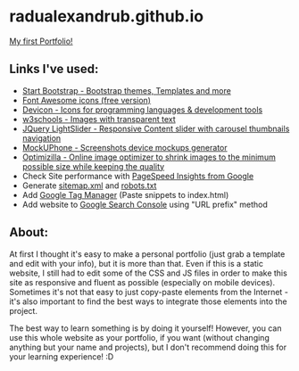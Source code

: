 # radualexandrub.github.io
[My first Portfolio!](https://radualexandrub.github.io/)

## Links I've used:
- [Start Bootstrap - Bootstrap themes, Templates and more](https://startbootstrap.com/)
- [Font Awesome icons (free version)](https://fontawesome.com/icons?m=free)
- [Devicon - Icons for programming languages & development tools](https://devicons.github.io/devicon)
- [w3schools - Images with transparent text](https://www.w3schools.com/howto/howto_css_image_transparent.asp)
- [JQuery LightSlider - Responsive Content slider with carousel thumbnails navigation](https://sachinchoolur.github.io/lightslider/index.html)
- [MockUPhone - Screenshots device mockups generator](https://mockuphone.com/)
- [Optimizilla - Online image optimizer to shrink images to the minimum possible size while keeping the quality](https://imagecompressor.com/)
- Check Site performance with [PageSpeed Insights from Google](https://developers.google.com/speed/pagespeed/insights/)
- Generate [sitemap.xml](https://www.xml-sitemaps.com/) and [robots.txt](https://en.ryte.com/free-tools/robots-txt-generator/)
- Add [Google Tag Manager](https://marketingplatform.google.com/about/tag-manager/) (Paste snippets to index.html)
- Add website to [Google Search Console](https://search.google.com/search-console/about) using "URL prefix" method

## About:
At first I thought it's easy to make a personal portfolio (just grab a template and edit with your info), but it is more than that. Even if this is a static website, I still had to edit some of the CSS and JS files in order to make this site as responsive and fluent as possible (especially on mobile devices). Sometimes it's not that easy to just copy-paste elements from the Internet - it's also important to find the best ways to integrate those elements into the project.

The best way to learn something is by doing it yourself! However, you can use this whole website as your portfolio, if you want (without changing anything but your name and projects), but I don't recommend doing this for your learning experience! :D




